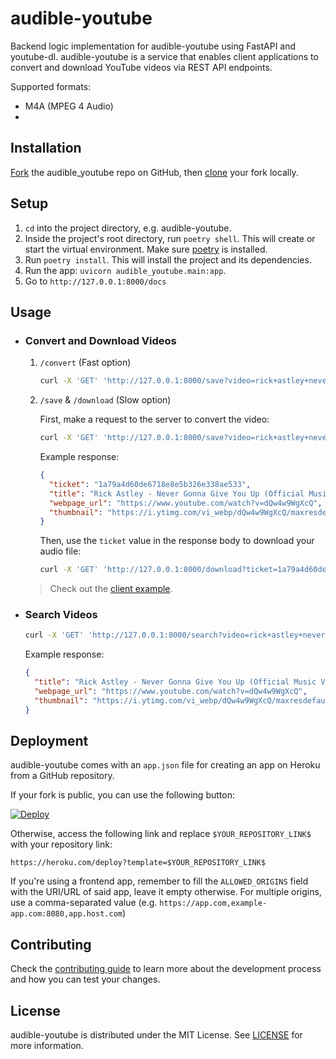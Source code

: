 # audible-youtube

Backend logic implementation for audible-youtube using FastAPI and youtube-dl. audible-youtube is a service that enables client applications to convert and download YouTube videos via REST API endpoints.

Supported formats:

- M4A (MPEG 4 Audio)
-

## Installation

[Fork](https://docs.github.com/en/get-started/quickstart/fork-a-repo#forking-a-repository) the audible_youtube repo on GitHub, then [clone](https://docs.github.com/en/repositories/creating-and-managing-repositories/cloning-a-repository#cloning-a-repository) your fork locally.

## Setup

1. `cd` into the project directory, e.g. audible-youtube.
2. Inside the project's root directory, run `poetry shell`. This will create or start the virtual environment. Make sure [poetry](https://github.com/python-poetry/poetry#installation) is installed.
3. Run `poetry install`. This will install the project and its dependencies.
4. Run the app: `uvicorn audible_youtube.main:app`.
5. Go to `http://127.0.0.1:8000/docs`

## Usage

- ### Convert and Download Videos

  1. `/convert` (Fast option)

     ```sh
     curl -X 'GET' 'http://127.0.0.1:8000/save?video=rick+astley+never+gonna+give+you+up' --output 'audio_file.m4a'
     ```

  2. `/save` & `/download` (Slow option)

     First, make a request to the server to convert the video:

     ```sh
     curl -X 'GET' 'http://127.0.0.1:8000/save?video=rick+astley+never+gonna+give+you+up' -H 'accept: */*'
     ```

     Example response:

     ```json
     {
       "ticket": "1a79a4d60de6718e8e5b326e338ae533",
       "title": "Rick Astley - Never Gonna Give You Up (Official Music Video)",
       "webpage_url": "https://www.youtube.com/watch?v=dQw4w9WgXcQ",
       "thumbnail": "https://i.ytimg.com/vi_webp/dQw4w9WgXcQ/maxresdefault.webp"
     }
     ```

     Then, use the `ticket` value in the response body to download your audio file:

     ```sh
     curl -X 'GET' 'http://127.0.0.1:8000/download?ticket=1a79a4d60de6718e8e5b326e338ae533' -H 'accept: */*' --output 'audio_file.m4a'
     ```

  > Check out the [client example](./example/example_client.py).

- ### Search Videos

  ```sh
  curl -X 'GET' 'http://127.0.0.1:8000/search?video=rick+astley+never+gonna+give+you+up' -H 'accept: */*'
  ```

  Example response:

  ```json
  {
    "title": "Rick Astley - Never Gonna Give You Up (Official Music Video)",
    "webpage_url": "https://www.youtube.com/watch?v=dQw4w9WgXcQ",
    "thumbnail": "https://i.ytimg.com/vi_webp/dQw4w9WgXcQ/maxresdefault.webp"
  }
  ```

## Deployment

audible-youtube comes with an `app.json` file for creating an app on Heroku from a GitHub repository.

If your fork is public, you can use the following button:

[![Deploy](https://www.herokucdn.com/deploy/button.svg)](https://heroku.com/deploy)

Otherwise, access the following link and replace `$YOUR_REPOSITORY_LINK$` with your repository link:

```
https://heroku.com/deploy?template=$YOUR_REPOSITORY_LINK$
```

If you're using a frontend app, remember to fill the `ALLOWED_ORIGINS` field with the URI/URL of said app, leave it empty otherwise. For multiple origins, use a comma-separated value (e.g. `https://app.com,example-app.com:8080,app.host.com`)

## Contributing

Check the [contributing guide](./.github/CONTRIBUTING.md) to learn more about the development process and how you can test your changes.

## License

audible-youtube is distributed under the MIT License. See [LICENSE](./LICENSE) for more information.
